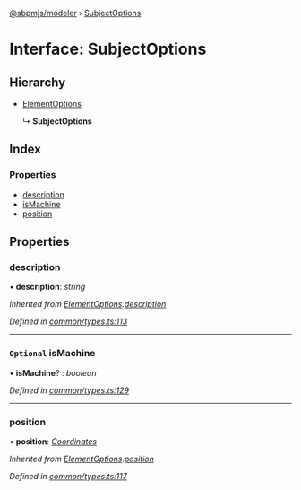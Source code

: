 [@sbpmjs/modeler](../README.md) › [SubjectOptions](subjectoptions.md)

# Interface: SubjectOptions

## Hierarchy

* [ElementOptions](elementoptions.md)

  ↳ **SubjectOptions**

## Index

### Properties

* [description](subjectoptions.md#description)
* [isMachine](subjectoptions.md#optional-ismachine)
* [position](subjectoptions.md#position)

## Properties

###  description

• **description**: *string*

*Inherited from [ElementOptions](elementoptions.md).[description](elementoptions.md#description)*

*Defined in [common/types.ts:113](https://github.com/mkolodiy/sbpmjs/blob/6939d2f/packages/sbpm-modeler/lib/common/types.ts#L113)*

___

### `Optional` isMachine

• **isMachine**? : *boolean*

*Defined in [common/types.ts:129](https://github.com/mkolodiy/sbpmjs/blob/6939d2f/packages/sbpm-modeler/lib/common/types.ts#L129)*

___

###  position

• **position**: *[Coordinates](coordinates.md)*

*Inherited from [ElementOptions](elementoptions.md).[position](elementoptions.md#position)*

*Defined in [common/types.ts:117](https://github.com/mkolodiy/sbpmjs/blob/6939d2f/packages/sbpm-modeler/lib/common/types.ts#L117)*

